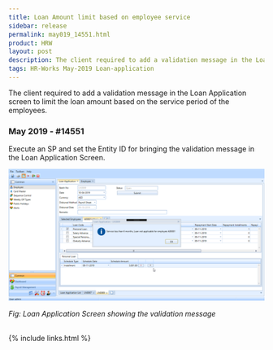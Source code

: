 ```yaml
---
title: Loan Amount limit based on employee service
sidebar: release
permalink: may019_14551.html
product: HRW
layout: post
description: The client required to add a validation message in the Loan Application screen to limit the loan amount based on the service period of the employees. 
tags: HR-Works May-2019 Loan-application    
---
```

<div class="summary">The client required to add a validation message in the Loan Application screen to limit the loan amount based on the service period of the employees.</div>

### May 2019 - #14551

Execute an SP and set the Entity ID for bringing the validation message in the Loan Application Screen.

![](images/prod-enhance-image8.png)

_Fig: Loan Application Screen showing the validation message_

<br>
{% include links.html %}
